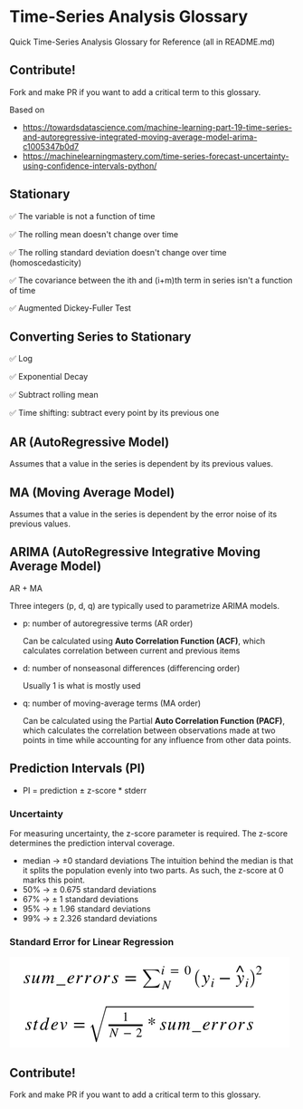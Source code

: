 # Time-Series Analysis Glossary
Quick Time-Series Analysis Glossary for Reference (all in README.md)

## Contribute!
Fork and make PR if you want to add a critical term to this glossary.

Based on
- https://towardsdatascience.com/machine-learning-part-19-time-series-and-autoregressive-integrated-moving-average-model-arima-c1005347b0d7
- https://machinelearningmastery.com/time-series-forecast-uncertainty-using-confidence-intervals-python/

## Stationary
✅ The variable is not a function of time

✅ The rolling mean doesn't change over time

✅ The rolling standard deviation doesn't change over time (homoscedasticity)

✅ The covariance between the ith and (i+m)th term in series isn't a function of time

✅ Augmented Dickey-Fuller Test

## Converting Series to Stationary
✅ Log

✅ Exponential Decay

✅ Subtract rolling mean

✅ Time shifting: subtract every point by its previous one

## AR (AutoRegressive Model)
Assumes that a value in the series is dependent by its previous values.

## MA (Moving Average Model)
Assumes that a value in the series is dependent by the error noise of its previous values.

## ARIMA (AutoRegressive Integrative Moving Average Model)
AR + MA

Three integers (p, d, q) are typically used to parametrize ARIMA models.
- p: number of autoregressive terms (AR order)
  
  Can be calculated using **Auto Correlation Function (ACF)**, which calculates correlation between current and previous items
- d: number of nonseasonal differences (differencing order)
  
  Usually 1 is what is mostly used

- q: number of moving-average terms (MA order)

  Can be calculated using the Partial **Auto Correlation Function (PACF)**, which calculates the correlation between observations made at two points in time while accounting for any influence from other data points.
  
## Prediction Intervals (PI)
- PI = prediction ± z-score * stderr

### Uncertainty

For measuring uncertainty, the z-score parameter is required. The z-score determines the prediction interval coverage.
- median -> $\pm 0$ standard deviations
The intuition behind the median is that it splits the population evenly into two parts. As such, the z-score at 0 marks this point.
- 50% -> ± 0.675 standard deviations
- 67% -> ± 1 standard deviations
- 95% -> ± 1.96 standard deviations
- 99% -> ± 2.326 standard deviations

### Standard Error for Linear Regression
<img src="img/lin_reg_stderr.png"/>

## Contribute!
Fork and make PR if you want to add a critical term to this glossary.
